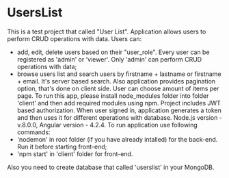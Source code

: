 # UsersList

This is a test project that called "User List". Application allows users to perform CRUD operations with data. Users can:
- add, edit, delete users based on their "user_role". Every user can be registered as 'admin' or 'viewer'. Only 'admin' can perform 
  CRUD operations with data;
- browse users list and search users by firstname + lastname or firstname + email. It's server based search.
Also application provides pagination option, that's done on client side. User can choose amount of items per page. 
To run this app, please install node_modules folder into folder 'client' and then add required modules using npm.
Project includes JWT based authorization. When user signed in, application generates a token and then uses it
for different operations with database.
Node.js version - v.8.0.0, Angular version - 4.2.4.
To run application use following commands:
- 'nodemon' in root folder (if you have already intalled) for the back-end. Run it before starting front-end;
- 'npm start' in 'client' folder for front-end.

Also you need to create database that called 'userslist' in your MongoDB.
